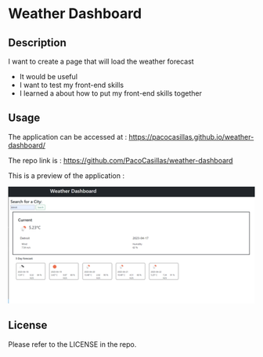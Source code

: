 # Weather Dashboard

## Description

I want to create a page that will load the weather forecast 

- It would be useful 
- I want to test my front-end skills
- I learned a about how to put my front-end skills together 

## Usage

The application can be accessed at : https://pacocasillas.github.io/weather-dashboard/

The repo link is : https://github.com/PacoCasillas/weather-dashboard

This is a preview of the application :

![alt text](./assets/icons/example.png)


## License 

Please refer to the LICENSE in the repo.
